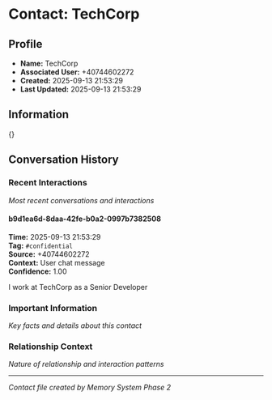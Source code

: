 # Contact: TechCorp

## Profile
- **Name:** TechCorp
- **Associated User:** +40744602272
- **Created:** 2025-09-13 21:53:29
- **Last Updated:** 2025-09-13 21:53:29

## Information
{}


## Conversation History

### Recent Interactions
*Most recent conversations and interactions*

#### b9d1ea6d-8daa-42fe-b0a2-0997b7382508
**Time:** 2025-09-13 21:53:29  
**Tag:** `#confidential`  
**Source:** +40744602272  
**Context:** User chat message  
**Confidence:** 1.00  

I work at TechCorp as a Senior Developer


### Important Information
*Key facts and details about this contact*

### Relationship Context
*Nature of relationship and interaction patterns*

---

*Contact file created by Memory System Phase 2*
